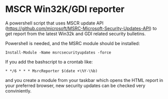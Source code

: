 MSCR Win32K/GDI reporter
========================

A powershell script that uses MSCR update API (https://github.com/microsoft/MSRC-Microsoft-Security-Updates-API) to get report from the latest Win32k and GDI related security bulletins.

Powershell is needed, and the MSRC module should be installed:

`Install-Module -Name msrcsecurityupdates -force`

If you add the bashscript to a crontab like:

`* */6 * * * MsrcReporter $(date +\%Y-\%b)`

and you create a module from your taskbar which opens the HTML report in your preferred browser, new security updates can be checked very conviniently.
